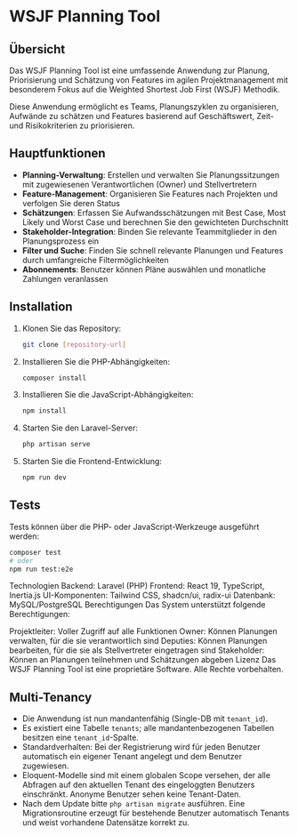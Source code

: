 # WSJF Planning Tool

## Übersicht

Das WSJF Planning Tool ist eine umfassende Anwendung zur Planung, Priorisierung und Schätzung von Features im agilen Projektmanagement mit besonderem Fokus auf die Weighted Shortest Job First (WSJF) Methodik.

Diese Anwendung ermöglicht es Teams, Planungszyklen zu organisieren, Aufwände zu schätzen und Features basierend auf Geschäftswert, Zeit- und Risikokriterien zu priorisieren.

## Hauptfunktionen

- **Planning-Verwaltung**: Erstellen und verwalten Sie Planungssitzungen mit zugewiesenen Verantwortlichen (Owner) und Stellvertretern
- **Feature-Management**: Organisieren Sie Features nach Projekten und verfolgen Sie deren Status
- **Schätzungen**: Erfassen Sie Aufwandsschätzungen mit Best Case, Most Likely und Worst Case und berechnen Sie den gewichteten Durchschnitt
- **Stakeholder-Integration**: Binden Sie relevante Teammitglieder in den Planungsprozess ein
- **Filter und Suche**: Finden Sie schnell relevante Planungen und Features durch umfangreiche Filtermöglichkeiten
- **Abonnements**: Benutzer können Pläne auswählen und monatliche Zahlungen veranlassen

## Installation

1. Klonen Sie das Repository:
    ```bash
    git clone [repository-url]
    ```

2. Installieren Sie die PHP-Abhängigkeiten:
    ```bash
    composer install
    ```

3. Installieren Sie die JavaScript-Abhängigkeiten:
    ```bash
    npm install
    ```

4. Starten Sie den Laravel-Server:
    ```bash
    php artisan serve
    ```

5. Starten Sie die Frontend-Entwicklung:
    ```bash
    npm run dev
    ```

## Tests

Tests können über die PHP- oder JavaScript-Werkzeuge ausgeführt werden:
```bash
composer test
# oder
npm run test:e2e
```

Technologien
Backend: Laravel (PHP)
Frontend: React 19, TypeScript, Inertia.js
UI-Komponenten: Tailwind CSS, shadcn/ui, radix-ui
Datenbank: MySQL/PostgreSQL
Berechtigungen
Das System unterstützt folgende Berechtigungen:

Projektleiter: Voller Zugriff auf alle Funktionen
Owner: Können Planungen verwalten, für die sie verantwortlich sind
Deputies: Können Planungen bearbeiten, für die sie als Stellvertreter eingetragen sind
Stakeholder: Können an Planungen teilnehmen und Schätzungen abgeben
Lizenz
Das WSJF Planning Tool ist eine proprietäre Software. Alle Rechte vorbehalten.

## Multi-Tenancy

- Die Anwendung ist nun mandantenfähig (Single-DB mit `tenant_id`).
- Es existiert eine Tabelle `tenants`; alle mandantenbezogenen Tabellen besitzen eine `tenant_id`-Spalte.
- Standardverhalten: Bei der Registrierung wird für jeden Benutzer automatisch ein eigener Tenant angelegt und dem Benutzer zugewiesen.
- Eloquent-Modelle sind mit einem globalen Scope versehen, der alle Abfragen auf den aktuellen Tenant des eingeloggten Benutzers einschränkt. Anonyme Benutzer sehen keine Tenant-Daten.
- Nach dem Update bitte `php artisan migrate` ausführen. Eine Migrationsroutine erzeugt für bestehende Benutzer automatisch Tenants und weist vorhandene Datensätze korrekt zu.
